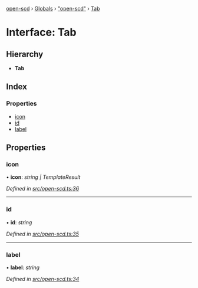 [open-scd](../README.md) › [Globals](../globals.md) › ["open-scd"](../modules/_open_scd_.md) › [Tab](_open_scd_.tab.md)

# Interface: Tab

## Hierarchy

* **Tab**

## Index

### Properties

* [icon](_open_scd_.tab.md#icon)
* [id](_open_scd_.tab.md#id)
* [label](_open_scd_.tab.md#label)

## Properties

###  icon

• **icon**: *string | TemplateResult*

*Defined in [src/open-scd.ts:36](https://github.com/openscd/open-scd/blob/a86044f/src/open-scd.ts#L36)*

___

###  id

• **id**: *string*

*Defined in [src/open-scd.ts:35](https://github.com/openscd/open-scd/blob/a86044f/src/open-scd.ts#L35)*

___

###  label

• **label**: *string*

*Defined in [src/open-scd.ts:34](https://github.com/openscd/open-scd/blob/a86044f/src/open-scd.ts#L34)*
